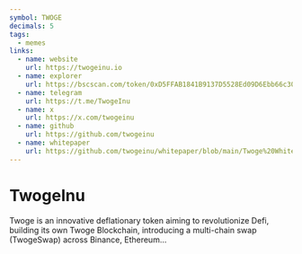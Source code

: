 ```yaml
---
symbol: TWOGE
decimals: 5
tags:
  - memes
links:
  - name: website
    url: https://twogeinu.io
  - name: explorer
    url: https://bscscan.com/token/0xD5FFAB1841B9137D5528Ed09D6Ebb66c3088aeDE
  - name: telegram
    url: https://t.me/TwogeInu
  - name: x
    url: https://x.com/twogeinu
  - name: github
    url: https://github.com/twogeinu
  - name: whitepaper
    url: https://github.com/twogeinu/whitepaper/blob/main/Twoge%20Whitepaper.pdf
---
```


# TwogeInu

Twoge is an innovative deflationary token aiming to revolutionize Defi, building its own Twoge Blockchain, introducing a multi-chain swap (TwogeSwap) across Binance, Ethereum...
